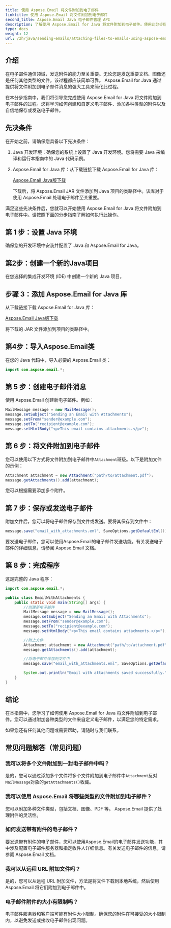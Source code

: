 ```yaml
---
title: 使用 Aspose.Email 将文件附加到电子邮件
linktitle: 使用 Aspose.Email 将文件附加到电子邮件
second_title: Aspose.Email Java 电子邮件管理 API
description: 了解使用 Aspose.Email for Java 将文件附加到电子邮件。使用此分步指南轻松增强您的电子邮件。
type: docs
weight: 12
url: /zh/java/sending-emails/attaching-files-to-emails-using-aspose-email/
---
```

## 介绍

在电子邮件通信领域，发送附件的能力至关重要。无论您是发送重要文档、图像还是任何其他类型的文件，该过程都应该简单可靠。 Aspose.Email for Java 通过提供将文件附加到电子邮件消息的强大工具来简化此过程。

在本分步指南中，我们将引导您完成使用 Aspose.Email for Java 将文件附加到电子邮件的过程。您将学习如何创建和自定义电子邮件、添加各种类型的附件以及自信地保存或发送电子邮件。

## 先决条件

在开始之前，请确保您具备以下先决条件：

1. Java 开发环境：确保您的系统上设置了 Java 开发环境。您将需要 Java 来编译和运行本指南中的 Java 代码示例。

2. Aspose.Email for Java 库：从下载链接下载 Aspose.Email for Java 库：

   [Aspose.Email Java版下载](https://releases.aspose.com/email/java/)

   下载后，将 Aspose.Email JAR 文件添加到 Java 项目的类路径中。该库对于使用 Aspose.Email 处理电子邮件至关重要。

满足这些先决条件后，您就可以开始使用 Aspose.Email for Java 将文件附加到电子邮件中。请按照下面的分步指南了解如何执行此操作。

## 第 1 步：设置 Java 环境

确保您的开发环境中安装并配置了 Java 和 Aspose.Email for Java。

## 第2步：创建一个新的Java项目

在您选择的集成开发环境 (IDE) 中创建一个新的 Java 项目。

## 步骤 3：添加 Aspose.Email for Java 库

从下载链接下载 Aspose.Email for Java 库：

[Aspose.Email Java版下载](https://releases.aspose.com/email/java/)

将下载的 JAR 文件添加到项目的类路径中。

## 第4步：导入Aspose.Email类

在您的 Java 代码中，导入必要的 Aspose.Email 类：

```java
import com.aspose.email.*;
```

## 第 5 步：创建电子邮件消息

使用 Aspose.Email 创建新电子邮件。例如：

```java
MailMessage message = new MailMessage();
message.setSubject("Sending an Email with Attachments");
message.setFrom("sender@example.com");
message.setTo("recipient@example.com");
message.setHtmlBody("<p>This email contains attachments.</p>");
```

## 第 6 步：将文件附加到电子邮件

您可以使用以下方式将文件附加到电子邮件中`Attachment`班级。以下是附加文件的示例：

```java
Attachment attachment = new Attachment("path/to/attachment.pdf");
message.getAttachments().add(attachment);
```

您可以根据需要添加多个附件。

## 第 7 步：保存或发送电子邮件

附加文件后，您可以将电子邮件保存到文件或发送。要将其保存到文件中：

```java
message.save("email_with_attachments.eml", SaveOptions.getDefaultEml());
```

要发送电子邮件，您可以使用Aspose.Email的电子邮件发送功能。有关发送电子邮件的详细信息，请参阅 Aspose.Email 文档。

## 第 8 步：完成程序

这是完整的 Java 程序：

```java
import com.aspose.email.*;

public class EmailWithAttachments {
    public static void main(String[] args) {
        //创建新电子邮件
        MailMessage message = new MailMessage();
        message.setSubject("Sending an Email with Attachments");
        message.setFrom("sender@example.com");
        message.setTo("recipient@example.com");
        message.setHtmlBody("<p>This email contains attachments.</p>");

        //附上文件
        Attachment attachment = new Attachment("path/to/attachment.pdf");
        message.getAttachments().add(attachment);

        //将电子邮件保存到文件中
        message.save("email_with_attachments.eml", SaveOptions.getDefaultEml());

        System.out.println("Email with attachments saved successfully.");
    }
}
```

## 结论

在本指南中，您学习了如何使用 Aspose.Email for Java 将文件附加到电子邮件。您可以通过附加各种类型的文件来自定义电子邮件，以满足您的特定需求。

如果您还有任何其他问题或需要帮助，请随时与我们联系。

## 常见问题解答（常见问题）

### 我可以将多个文件附加到一封电子邮件中吗？
   是的，您可以通过添加多个文件将多个文件附加到电子邮件中`Attachment`反对`MailMessage`对象的`getAttachments()`收藏。

### 我可以使用 Aspose.Email 将哪些类型的文件附加到电子邮件？
   您可以附加多种文件类型，包括文档、图像、PDF 等。 Aspose.Email 提供了处理附件的灵活性。

### 如何发送带有附件的电子邮件？
   要发送带有附件的电子邮件，您可以使用Aspose.Email的电子邮件发送功能，其中涉及配置电子邮件服务器和指定收件人详细信息。有关发送电子邮件的信息，请参阅 Aspose.Email 文档。

### 我可以从远程 URL 附加文件吗？
   是的，您可以从远程 URL 附加文件，方法是将文件下载到本地系统，然后使用 Aspose.Email 将它们附加到电子邮件中。

### 电子邮件附件的大小有限制吗？
   电子邮件服务器和客户端可能有附件大小限制。确保您的附件在可接受的大小限制内，以避免发送或接收电子邮件出现问题。